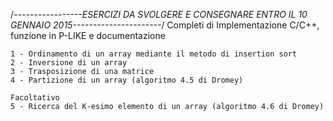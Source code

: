 /*-----------------ESERCIZI DA SVOLGERE E CONSEGNARE ENTRO IL 10 GENNAIO 2015----------------------*/
	Completi di Implementazione C/C++, funzione in P-LIKE e documentazione
	
	1 - Ordinamento di un array mediante il metodo di insertion sort
	2 - Inversione di un array
	3 - Trasposizione di una matrice 
	4 - Partizione di un array (algoritmo 4.5 di Dromey)
	
	Facoltativo
	5 - Ricerca del K-esimo elemento di un array (algoritmo 4.6 di Dromey)
